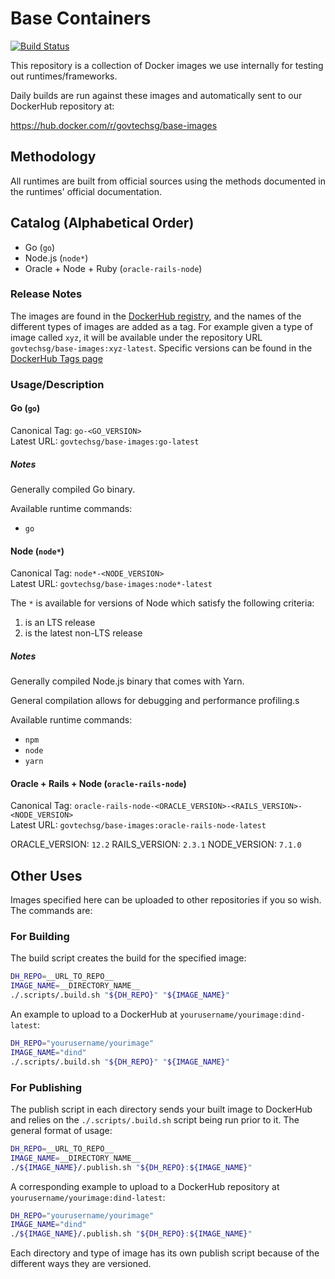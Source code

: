 # Base Containers

[![Build Status](https://travis-ci.org/GovTechSG/base-images.svg?branch=master)](https://travis-ci.org/GovTechSG/base-images)

This repository is a collection of Docker images we use internally for testing out runtimes/frameworks.

Daily builds are run against these images and automatically sent to our DockerHub repository at:

https://hub.docker.com/r/govtechsg/base-images

## Methodology
All runtimes are built from official sources using the methods documented in the runtimes' official documentation.

## Catalog (Alphabetical Order)

- Go (`go`)
- Node.js (`node*`)
- Oracle + Node + Ruby (`oracle-rails-node`)

### Release Notes
The images are found in the [DockerHub registry](https://hub.docker.com/r/govtechsg/base-images), and the names of the different types of images are added as a tag. For example given a type of image called `xyz`, it will be available under the repository URL `govtechsg/base-images:xyz-latest`. Specific versions can be found in the [DockerHub Tags page](https://hub.docker.com/r/govtechsg/base-images/tags/)

### Usage/Description

#### Go (`go`)
Canonical Tag: `go-<GO_VERSION>`  
Latest URL: `govtechsg/base-images:go-latest`

##### Notes
Generally compiled Go binary.

Available runtime commands:

- `go`

#### Node (`node*`)
Canonical Tag: `node*-<NODE_VERSION>`  
Latest URL: `govtechsg/base-images:node*-latest`

The `*` is available for versions of Node which satisfy the following criteria:

1. is an LTS release
2. is the latest non-LTS release

##### Notes
Generally compiled Node.js binary that comes with Yarn.

General compilation allows for debugging and performance profiling.s

Available runtime commands:

- `npm`
- `node`
- `yarn`

#### Oracle + Rails + Node (`oracle-rails-node`)
Canonical Tag: `oracle-rails-node-<ORACLE_VERSION>-<RAILS_VERSION>-<NODE_VERSION>`  
Latest URL: `govtechsg/base-images:oracle-rails-node-latest`

ORACLE_VERSION: `12.2`
RAILS_VERSION: `2.3.1`
NODE_VERSION: `7.1.0`


## Other Uses
Images specified here can be uploaded to other repositories if you so wish. The commands are:

### For Building
The build script creates the build for the specified image:

```bash
DH_REPO=__URL_TO_REPO__
IMAGE_NAME=__DIRECTORY_NAME__
./.scripts/.build.sh "${DH_REPO}" "${IMAGE_NAME}"
```

An example to upload to a DockerHub at `yourusername/yourimage:dind-latest`:

```bash
DH_REPO="yourusername/yourimage"
IMAGE_NAME="dind"
./.scripts/.build.sh "${DH_REPO}" "${IMAGE_NAME}"
```

### For Publishing
The publish script in each directory sends your built image to DockerHub and relies on the `./.scripts/.build.sh` script being run prior to it. The general format of usage:

```bash
DH_REPO=__URL_TO_REPO__
IMAGE_NAME=__DIRECTORY_NAME__
./${IMAGE_NAME}/.publish.sh "${DH_REPO}:${IMAGE_NAME}"
```

A corresponding example to upload to a DockerHub repository at `yourusername/yourimage:dind-latest`:

```bash
DH_REPO="yourusername/yourimage"
IMAGE_NAME="dind"
./${IMAGE_NAME}/.publish.sh "${DH_REPO}:${IMAGE_NAME}"
```

Each directory and type of image has its own publish script because of the different ways they are versioned.
